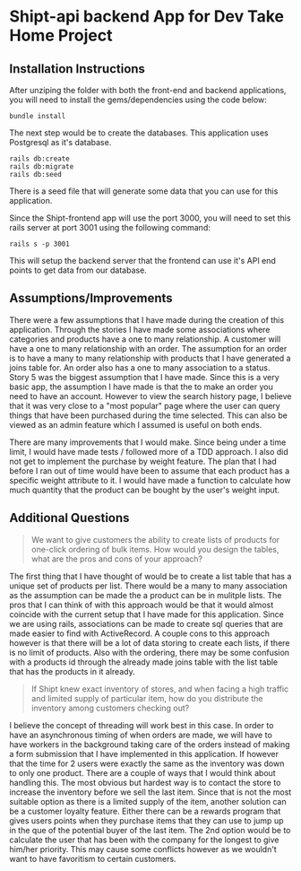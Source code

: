 # Shipt-api backend App for Dev Take Home Project

## Installation Instructions

After unziping the folder with both the front-end and backend applications, you will need to install the gems/dependencies using the code below:

```
bundle install 
```

The next step would be to create the databases. This application uses Postgresql as it's database.

```
rails db:create
rails db:migrate
rails db:seed
```

There is a seed file that will generate some data that you can use for this application. 

Since the Shipt-frontend app will use the port 3000, you will need to set this rails server at port 3001 using the following command:

```
rails s -p 3001
```

This will setup the backend server that the frontend can use it's API end points to get data from our database.

## Assumptions/Improvements

There were a few assumptions that I have made during the creation of this application. Through the stories I have made some associations where categories and products have a one to many relationship. A customer will have a one to many relationship with an order. The assumption for an order is to have a many to many relationship with products that I have generated a joins table for. An order also has a one to many association to a status. Story 5 was the biggest assumption that I have made. Since this is a very basic app, the assumption I have made is that the to make an order you need to have an account. However to view the search history page, I believe that it was very close to a "most popular" page where the user can query things that have been purchased during the time selected. This can also be viewed as an admin feature which I assumed is useful on both ends. 

There are many improvements that I would make. Since being under a time limit, I would have made tests / followed more of a TDD approach. I also did not get to implement the purchase by weight feature. The plan that I had before I ran out of time would have been to assume that each product has a specific weight attribute to it. I would have made a function to calculate how much quantity that the product can be bought by the user's weight input. 

## Additional Questions

> We want to give customers the ability to create lists of products for one-click ordering of bulk items. How would you design the tables, what are the pros and cons of your approach?

The first thing that I have thought of would be to create a list table that has a unique set of products per list. There would be a many to many association as the assumption can be made the a product can be in mulitple lists. The pros that I can think of with this approach would be that it would almost coincide with the current setup that I have made for this application. Since we are using rails, associations can be made to create sql queries that are made easier to find with ActiveRecord. A couple cons to this approach however is that there will be a lot of data storing to create each lists, if there is no limit of products. Also with the ordering, there may be some confusion with a products id through the already made joins table with the list table that has the products in it already. 

> If Shipt knew exact inventory of stores, and when facing a high traffic and limited supply of particular item, how do you distribute the inventory among customers checking out?

I believe the concept of threading will work best in this case. In order to have an asynchronous timing of when orders are made, we will have to have workers in the background taking care of the orders instead of making a form submission that I have implemented in this application. If however that the time for 2 users were exactly the same as the inventory was down to only one product. There are a couple of ways that I would think about handling this. The most obvious but hardest way is to contact the store to increase the inventory before we sell the last item. Since that is not the most suitable option as there is a limited supply of the item, another solution can be a customer loyalty feature. Either there can be a rewards program that gives users points when they purchase items that they can use to jump up in the que of the potential buyer of the last item. The 2nd option would be to calculate the user that has been with the company for the longest to give him/her priority. This may cause some conflicts however as we wouldn't want to have favoritism to certain customers.
